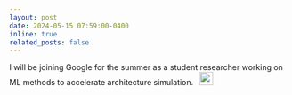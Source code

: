 ```yaml
---
layout: post
date: 2024-05-15 07:59:00-0400
inline: true
related_posts: false
---
```


 I will be joining Google for the summer as a student researcher working on ML methods to accelerate architecture simulation.  &nbsp;
 <img width="24" height="24" src="https://img.icons8.com/color/48/google-logo.png" alt="google-logo"/> 

